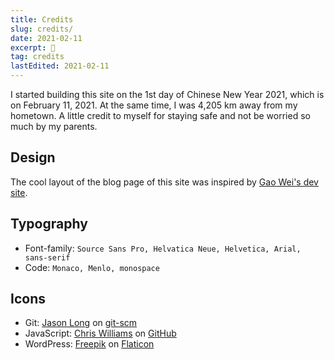 ```yaml
---
title: Credits
slug: credits/
date: 2021-02-11
excerpt: 🏮
tag: credits
lastEdited: 2021-02-11
---
```


<!--
date must be: 2000-01-01
NOT: 2000-1-1 -->

<!-- https://www.gatsbyjs.com/blog/2017-07-19-creating-a-blog-with-gatsby/#writing-our-first-markdown-blog-post -->
<!-- https://github.com/gatsbyjs/gatsby/issues/3460 -->
<!-- https://mdxjs.com/getting-started#mdx -->

I started building this site on the 1st day of Chinese New Year 2021, which is on February 11, 2021. At the same time, I was 4,205 km away from my hometown. A little credit to myself for staying safe and not be worried so much by my parents.

## Design

The cool layout of the blog page of this site was inspired by [Gao Wei's dev site](https://aworkinprogress.dev/).

## Typography

-   Font-family: `Source Sans Pro, Helvatica Neue, Helvetica, Arial, sans-serif`
-   Code: `Monaco, Menlo, monospace`

## Icons

-   Git: [Jason Long](https://twitter.com/jasonlong) on [git-scm](http://git-scm.com/downloads/logos)
-   JavaScript: [Chris Williams](https://github.com/voodootikigod) on [GitHub](https://github.com/voodootikigod/logo.js/tree/1544bdeed6d618a6cfe4f0650d04ab8d9cfa76d9#js-logo-by-the-community)
-   WordPress: [Freepik](https://www.flaticon.com/authors/freepik) on [Flaticon](https://www.flaticon.com/)
